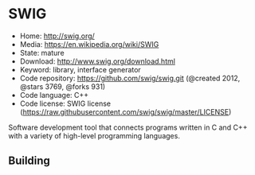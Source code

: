 # SWIG

- Home: http://swig.org/
- Media: https://en.wikipedia.org/wiki/SWIG
- State: mature
- Download: http://www.swig.org/download.html
- Keyword: library, interface generator
- Code repository: https://github.com/swig/swig.git (@created 2012, @stars 3769, @forks 931)
- Code language: C++
- Code license: SWIG license (https://raw.githubusercontent.com/swig/swig/master/LICENSE)

Software development tool that connects programs written in C and C++ with a variety of high-level programming languages.

## Building

